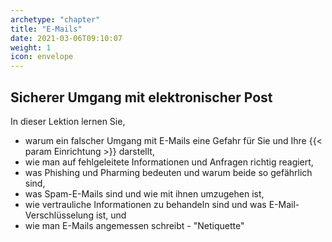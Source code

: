 ```yaml
---
archetype: "chapter"
title: "E-Mails"
date: 2021-03-06T09:10:07
weight: 1
icon: envelope
---
```


## Sicherer Umgang mit elektronischer Post

In dieser Lektion lernen Sie,

  * warum ein falscher Umgang mit E-Mails eine Gefahr für Sie und Ihre {{< param Einrichtung >}} darstellt,
  * wie man auf fehlgeleitete Informationen und Anfragen richtig reagiert,
  * was Phishing und Pharming bedeuten und warum beide so gefährlich sind,
  * was Spam-E-Mails sind und wie mit ihnen umzugehen ist,
  * wie vertrauliche Informationen zu behandeln sind und was E-Mail-Verschlüsselung ist, und
  * wie man E-Mails angemessen schreibt - "Netiquette"


